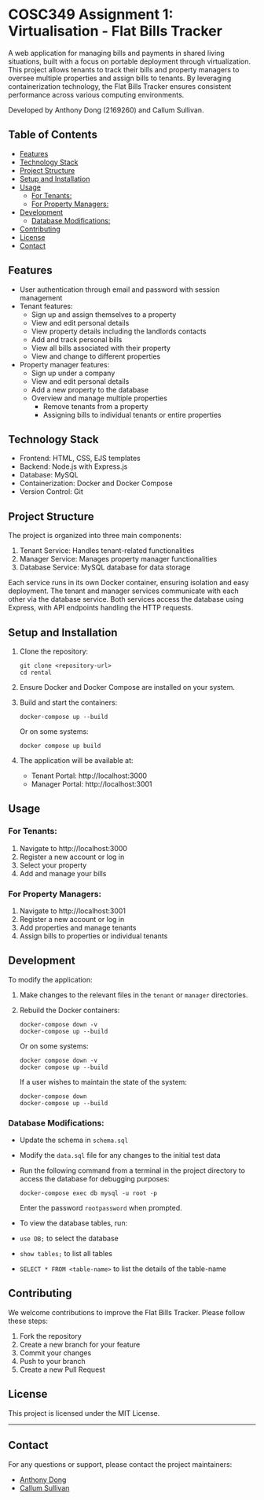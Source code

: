 # COSC349 Assignment 1: Virtualisation - Flat Bills Tracker <!-- omit in toc -->

A web application for managing bills and payments in shared living situations, built with a focus on portable deployment through virtualization. This project allows tenants to track their bills and property managers to oversee multiple properties and assign bills to tenants. By leveraging containerization technology, the Flat Bills Tracker ensures consistent performance across various computing environments. 

Developed by Anthony Dong (2169260) and Callum Sullivan.

## Table of Contents <!-- omit in toc -->
- [Features](#features)
- [Technology Stack](#technology-stack)
- [Project Structure](#project-structure)
- [Setup and Installation](#setup-and-installation)
- [Usage](#usage)
  - [For Tenants:](#for-tenants)
  - [For Property Managers:](#for-property-managers)
- [Development](#development)
  - [Database Modifications:](#database-modifications)
- [Contributing](#contributing)
- [License](#license)
- [Contact](#contact)

## Features
- User authentication through email and password with session management
- Tenant features:
  - Sign up and assign themselves to a property
  - View and edit personal details
  - View property details including the landlords contacts
  - Add and track personal bills
  - View all bills associated with their property
  - View and change to different properties
- Property manager features:
  - Sign up under a company
  - View and edit personal details
  - Add a new property to the database
  - Overview and manage multiple properties
    - Remove tenants from a property
    - Assigning bills to individual tenants or entire properties

## Technology Stack

- Frontend: HTML, CSS, EJS templates
- Backend: Node.js with Express.js
- Database: MySQL
- Containerization: Docker and Docker Compose
- Version Control: Git

## Project Structure

The project is organized into three main components:

1. Tenant Service: Handles tenant-related functionalities
2. Manager Service: Manages property manager functionalities
3. Database Service: MySQL database for data storage

Each service runs in its own Docker container, ensuring isolation and easy deployment. The tenant and manager services communicate with each other via the database service. Both services access the database using Express, with API endpoints handling the HTTP requests.

## Setup and Installation

1. Clone the repository:
   ```
   git clone <repository-url>
   cd rental
   ```

2. Ensure Docker and Docker Compose are installed on your system.

3. Build and start the containers:
   ```
   docker-compose up --build
   ```
   Or on some systems:
   ```
   docker compose up build
   ```

4. The application will be available at:
   - Tenant Portal: http://localhost:3000
   - Manager Portal: http://localhost:3001

## Usage

### For Tenants:
1. Navigate to http://localhost:3000
2. Register a new account or log in
3. Select your property
4. Add and manage your bills

### For Property Managers:
1. Navigate to http://localhost:3001
2. Register a new account or log in
3. Add properties and manage tenants
4. Assign bills to properties or individual tenants

## Development

To modify the application:

1. Make changes to the relevant files in the `tenant` or `manager` directories.
2. Rebuild the Docker containers:
   ```
   docker-compose down -v
   docker-compose up --build
   ```
    Or on some systems:

    ```
    docker compose down -v
    docker compose up --build
    ```
    
    If a user wishes to maintain the state of the system:
    ```
    docker-compose down
    docker-compose up --build
    ```

### Database Modifications:
- Update the schema in `schema.sql`
- Modify the `data.sql` file for any changes to the initial test data
- Run the following command from a terminal in the project directory to access the database for debugging purposes:
  ```
  docker-compose exec db mysql -u root -p
  ```
    Enter the password `rootpassword` when prompted.

- To view the database tables, run:
- `use DB;` to select the database
- `show tables;` to list all tables
- `SELECT * FROM <table-name>` to list the details of the table-name

## Contributing

We welcome contributions to improve the Flat Bills Tracker. Please follow these steps:

1. Fork the repository
2. Create a new branch for your feature
3. Commit your changes
4. Push to your branch
5. Create a new Pull Request

## License

This project is licensed under the MIT License.

---
## Contact

For any questions or support, please contact the project maintainers:
- [Anthony Dong](https://github.com/anthonyzhdong)
- [Callum Sullivan](https://github.com/SullyJR)
